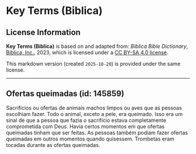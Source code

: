 # Key Terms (Biblica)

## License Information

**Key Terms (Biblica)** is based on and adapted from: _Biblica Bible Dictionary_, [Biblica, Inc.](https://www.biblica.com/), 2023, which is licensed under a [CC BY-SA 4.0 license](https://creativecommons.org/licenses/by-sa/4.0/legalcode.en).

This markdown version (created `2025-10-20`) is provided under the same license.



--------------------------------

## Ofertas queimadas (id: 145859)

Sacrifícios ou ofertas de animais machos limpos ou aves que as pessoas escolhiam fazer. Todo o animal, exceto a pele, era queimado. Isso era um sinal de que a pessoa que fazia o sacrifício estava completamente comprometida com Deus. Havia certos momentos em que ofertas queimadas tinham que ser feitas. As pessoas também podiam fazer ofertas queimadas em outros momentos quando quisessem. Trombetas eram tocadas durante as ofertas queimadas.


